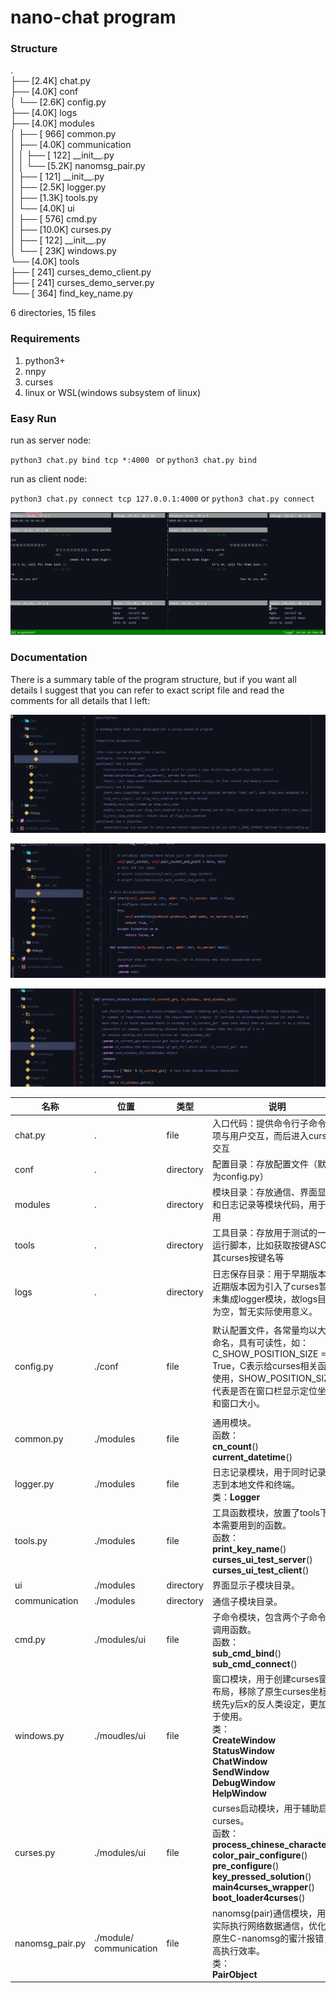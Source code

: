 # nano-chat program

### Structure

.  
├── [2.4K]  chat.py  
├── [4.0K]  conf  
│   └── [2.6K]  config.py  
├── [4.0K]  logs  
├── [4.0K]  modules  
│   ├── [ 966]  common.py  
│   ├── [4.0K]  communication  
│   │   ├── [ 122]  \_\_init\_\_.py  
│   │   └── [5.2K]  nanomsg_pair.py  
│   ├── [ 121]  \_\_init\_\_.py  
│   ├── [2.5K]  logger.py  
│   ├── [1.3K]  tools.py  
│   └── [4.0K]  ui  
│       ├── [ 576]  cmd.py  
│       ├── [10.0K]  curses.py  
│       ├── [ 122]  \_\_init\_\_.py  
│       └── [ 23K]  windows.py  
└── [4.0K]  tools  
    ├── [ 241]  curses_demo_client.py  
    ├── [ 241]  curses_demo_server.py  
    └── [ 364]  find_key_name.py  
  
6 directories, 15 files  

### Requirements

1. python3+
2. nnpy
3. curses
4. linux or WSL(windows subsystem of linux)

### Easy Run

run as server node:

`python3 chat.py bind tcp *:4000 ` or `python3 chat.py bind`

run as client node:

`python3 chat.py connect tcp 127.0.0.1:4000` or `python3 chat.py connect`

![left is client node and right is server node](imgs/image-20200214165444799.png)

### Documentation

There is a summary table of the program structure,  but if you want all details I suggest that you can refer to exact script file and read the comments for all details that I left:

![image-20200214194543032](imgs/image-20200214194543032.png)

![image-20200214194603393](imgs/image-20200214194603393.png)

![image-20200214194635301](imgs/image-20200214194635301.png)



| 名称            | 位置                       | 类型      | 说明                                                         |
| --------------- | -------------------------- | --------- | ------------------------------------------------------------ |
| chat.py         | .                          | file      | 入口代码：提供命令行子命令选项与用户交互，而后进入curses交互 |
| conf            | .                          | directory | 配置目录：存放配置文件（默认为config.py）                    |
| modules         | .                          | directory | 模块目录：存放通信、界面显示和日志记录等模块代码，用于调用   |
| tools           | .                          | directory | 工具目录：存放用于测试的一键运行脚本，比如获取按键ASCII及其curses按键名等 |
| logs            | .                          | directory | 日志保存目录：用于早期版本，近期版本因为引入了curses暂时未集成logger模块，故logs目录为空，暂无实际使用意义。 |
|                 |                            |           |                                                              |
| config.py       | ./conf                     | file      | 默认配置文件，各常量均以大写命名，具有可读性，如：C_SHOW_POSITION_SIZE = True，C表示给curses相关函数使用，SHOW_POSITION_SIZE代表是否在窗口栏显示定位坐标和窗口大小。 |
|                 |                            |           |                                                              |
| common.py       | ./modules                  | file      | 通用模块。<br>函数：<br>**cn_count**()<br>**current_datetime**() |
| logger.py       | ./modules                  | file      | 日志记录模块，用于同时记录日志到本地文件和终端。<br>类：**Logger** |
| tools.py        | ./modules                  | file      | 工具函数模块，放置了tools下脚本需要用到的函数。<br>函数：<br>**print_key_name**()<br>**curses_ui_test_server**()<br>**curses_ui_test_client**() |
| ui              | ./modules                  | directory | 界面显示子模块目录。                                         |
| communication   | ./modules                  | directory | 通信子模块目录。                                             |
| cmd.py          | ./modules/ui               | file      | 子命令模块，包含两个子命令的调用函数。<br>函数：<br>**sub_cmd_bind**()<br>**sub_cmd_connect**() |
| windows.py      | ./moudles/ui               | file      | 窗口模块，用于创建curses窗口布局，移除了原生curses坐标系统先y后x的反人类设定，更加易于使用。<br>类：<br>**CreateWindow**<br>**StatusWindow**<br>**ChatWindow**<br>**SendWindow**<br>**DebugWindow**<br>**HelpWindow** |
| curses.py       | ./modules/ui               | file      | curses启动模块，用于辅助启动curses。<br>函数：<br>**process_chinese_characters**()<br>**color_pair_configure**()<br>**pre_configure**()<br>**key_pressed_solution**()<br>**main4curses_wrapper**()<br>**boot_loader4curses**() |
| nanomsg_pair.py | ./module/<br>communication | file      | nanomsg(pair)通信模块，用于实际执行网络数据通信，优化了原生C-nanomsg的蜜汁报错，提高执行效率。<br>类：<br>**PairObject** |
